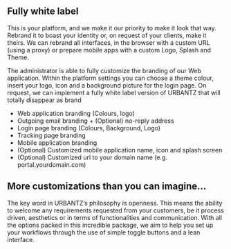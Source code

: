 ---
---

## Fully white label
This is your platform, and we make it our priority to make it look that way. Rebrand it to boast your identity or, on request of your clients, make it theirs. We can rebrand all interfaces, in the browser with a custom URL (using a proxy) or prepare mobile apps with a custom Logo, Splash and Theme.

The administrator is able to fully customize the branding of our Web application. Within the platform settings you can choose a theme colour, insert your logo, icon and a background picture for the login page. 
On request, we can implement a fully white label version of URBANTZ that will totally disappear as brand

* Web application branding (Colours, logo)
* Outgoing email branding + (Optional) no-reply address
* Login page branding (Colours, Background, Logo)
* Tracking page branding
* Mobile application branding
* (Optional) Customized mobile application name, icon and splash screen
* (Optional) Customized url to your domain name (e.g. portal.yourdomain.com)


## More customizations than you can imagine...
The key word in URBANTZ’s philosophy is openness. This means the ability to welcome any requirements requested from your customers, be it process driven, aesthetics or in terms of functionalities and communication. With all the options packed in this incredible package, we aim to help you set up your workflows through the use of simple toggle buttons and a lean interface.
